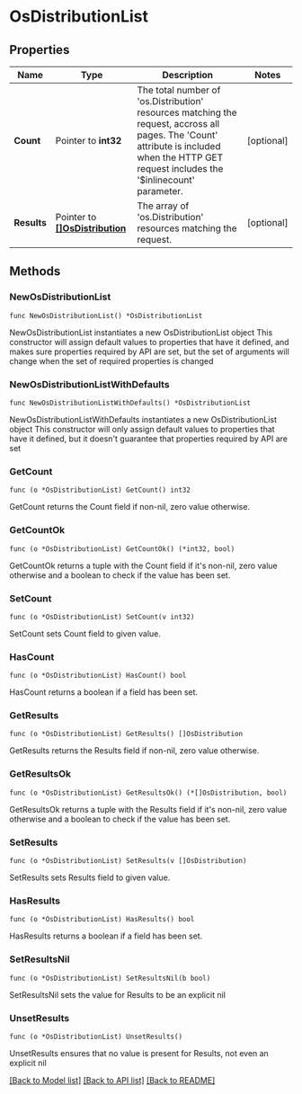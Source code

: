 # OsDistributionList

## Properties

Name | Type | Description | Notes
------------ | ------------- | ------------- | -------------
**Count** | Pointer to **int32** | The total number of &#39;os.Distribution&#39; resources matching the request, accross all pages. The &#39;Count&#39; attribute is included when the HTTP GET request includes the &#39;$inlinecount&#39; parameter. | [optional] 
**Results** | Pointer to [**[]OsDistribution**](os.Distribution.md) | The array of &#39;os.Distribution&#39; resources matching the request. | [optional] 

## Methods

### NewOsDistributionList

`func NewOsDistributionList() *OsDistributionList`

NewOsDistributionList instantiates a new OsDistributionList object
This constructor will assign default values to properties that have it defined,
and makes sure properties required by API are set, but the set of arguments
will change when the set of required properties is changed

### NewOsDistributionListWithDefaults

`func NewOsDistributionListWithDefaults() *OsDistributionList`

NewOsDistributionListWithDefaults instantiates a new OsDistributionList object
This constructor will only assign default values to properties that have it defined,
but it doesn't guarantee that properties required by API are set

### GetCount

`func (o *OsDistributionList) GetCount() int32`

GetCount returns the Count field if non-nil, zero value otherwise.

### GetCountOk

`func (o *OsDistributionList) GetCountOk() (*int32, bool)`

GetCountOk returns a tuple with the Count field if it's non-nil, zero value otherwise
and a boolean to check if the value has been set.

### SetCount

`func (o *OsDistributionList) SetCount(v int32)`

SetCount sets Count field to given value.

### HasCount

`func (o *OsDistributionList) HasCount() bool`

HasCount returns a boolean if a field has been set.

### GetResults

`func (o *OsDistributionList) GetResults() []OsDistribution`

GetResults returns the Results field if non-nil, zero value otherwise.

### GetResultsOk

`func (o *OsDistributionList) GetResultsOk() (*[]OsDistribution, bool)`

GetResultsOk returns a tuple with the Results field if it's non-nil, zero value otherwise
and a boolean to check if the value has been set.

### SetResults

`func (o *OsDistributionList) SetResults(v []OsDistribution)`

SetResults sets Results field to given value.

### HasResults

`func (o *OsDistributionList) HasResults() bool`

HasResults returns a boolean if a field has been set.

### SetResultsNil

`func (o *OsDistributionList) SetResultsNil(b bool)`

 SetResultsNil sets the value for Results to be an explicit nil

### UnsetResults
`func (o *OsDistributionList) UnsetResults()`

UnsetResults ensures that no value is present for Results, not even an explicit nil

[[Back to Model list]](../README.md#documentation-for-models) [[Back to API list]](../README.md#documentation-for-api-endpoints) [[Back to README]](../README.md)


